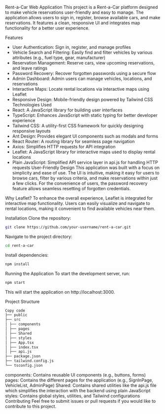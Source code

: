 Rent-a-Car Web Application
This project is a Rent-a-Car platform designed to make vehicle reservations user-friendly and easy to manage. The application allows users to sign in, register, browse available cars, and make reservations. It features a clean, responsive UI and integrates map functionality for a better user experience.

Features

- User Authentication: Sign in, register, and manage profiles
- Vehicle Search and Filtering: Easily find and filter vehicles by various attributes (e.g., fuel type, gear, manufacturer)
- Reservation Management: Reserve cars, view upcoming reservations, and leave ratings
- Password Recovery: Recover forgotten passwords using a secure flow
- Admin Dashboard: Admin users can manage vehicles, locations, and reservations
- Interactive Maps: Locate rental locations via interactive maps using Leaflet
- Responsive Design: Mobile-friendly design powered by Tailwind CSS
  Technologies Used
- React: A JavaScript library for building user interfaces
- TypeScript: Enhances JavaScript with static typing for better developer experience
- Tailwind CSS: A utility-first CSS framework for quickly designing responsive layouts
- Ant Design: Provides elegant UI components such as modals and forms
- React Router: A routing library for seamless page navigation
- Axios: Simplifies HTTP requests for API integration
- Leaflet: A JavaScript library for interactive maps used to display rental locations
- Plain JavaScript: Simplified API service layer in api.js for handling HTTP requests
  User-Friendly Design
  This application was built with a focus on simplicity and ease of use. The UI is intuitive, making it easy for users to browse cars, filter by various criteria, and make reservations within just a few clicks. For the convenience of users, the password recovery feature allows seamless resetting of forgotten credentials.

Why Leaflet?
To enhance the overall experience, Leaflet is integrated for interactive map functionality. Users can easily visualize and navigate to rental locations, making it convenient to find available vehicles near them.

Installation
Clone the repository:

```bash
git clone https://github.com/your-username/rent-a-car.git
```
Navigate to the project directory:
```bash
cd rent-a-car
```
Install dependencies:
```bash
npm install
```
Running the Application
To start the development server, run:

```bash
npm start
```
This will start the application on http://localhost:3000.

Project Structure
``` bash
Copy code
├── public
├── src
│ ├── components
│ ├── pages
│ ├── Shared
│ ├── styles
│ ├── App.tsx
│ ├── index.tsx
│ ├── api.js
├── package.json
├── tailwind.config.js
└── tsconfig.json
```
components: Contains reusable UI components (e.g., buttons, forms)
pages: Contains the different pages for the application (e.g., SignInPage, VehicleList, AdminPage)
Shared: Contains shared utilities like the api.js file which simplifies the interaction with the backend using plain JavaScript
styles: Contains global styles, utilities, and Tailwind configurations
Contributing
Feel free to submit issues or pull requests if you would like to contribute to this project.
